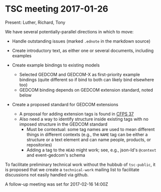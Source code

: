 # TSC meeting 2017-01-26

Present: Luther, Richard, Tony

We have several potentially-parallel directions in which to move:

-   Handle outstanding issues (marked `.ednote` in the markdown source)

-   Create introductory text, as either one or several documents, including examples

-   Create example bindings to existing models
    -   Selected GEDCOM and GEDCOM-X as first-priority example bindings (quite different so if bind to both can likely bind elsewhere too)
    -   GEDCOM binding depends on GEDCOM extension standard, noted below

-   Create a proposed standard for GEDCOM extensions
    -   A proposal for adding extension tags is found in [CFPS 37](http://tech.fhiso.org/cfps/files/cfps37.pdf)
    -   Also need a way to identify structure inside existing tags with no imposed structure in the GEDCOM standard
        -   Must be contextual: some tag names are used to mean different things in different contexts (e.g., the `NAME` tag can be either a structure or a text element and can name people, products, or repositories)
        -   Adding a tag to the `HEAD` might work; see, e.g., json-ld's `@context` and event-gedcom's schema

To facilitate preliminary technical work without the hubbub of `tsc-public`, it is proposed that we create a `technical-work` mailing list to facilitate discussions not easily handled via github.

A follow-up meeting was set for 2017-02-16 14:00Z
